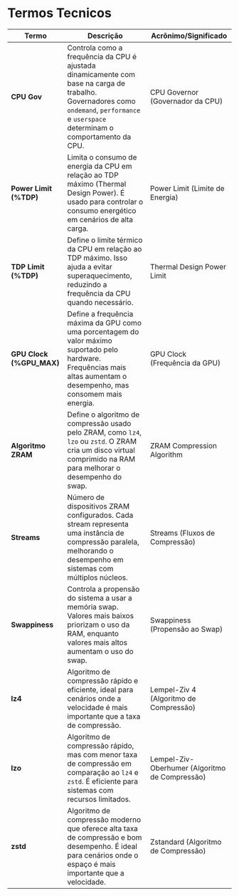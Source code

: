 # Termos Tecnicos

| **Termo**                 | **Descrição**                                                                                                                                                                          | **Acrônimo/Significado**                       |
| ------------------------- | -------------------------------------------------------------------------------------------------------------------------------------------------------------------------------------- | ---------------------------------------------- |
| **CPU Gov**               | Controla como a frequência da CPU é ajustada dinamicamente com base na carga de trabalho. Governadores como `ondemand`, `performance` e `userspace` determinam o comportamento da CPU. | CPU Governor (Governador da CPU)               |
| **Power Limit (%TDP)**    | Limita o consumo de energia da CPU em relação ao TDP máximo (Thermal Design Power). É usado para controlar o consumo energético em cenários de alta carga.                             | Power Limit (Limite de Energia)                |
| **TDP Limit (%TDP)**      | Define o limite térmico da CPU em relação ao TDP máximo. Isso ajuda a evitar superaquecimento, reduzindo a frequência da CPU quando necessário.                                        | Thermal Design Power Limit                     |
| **GPU Clock (%GPU\_MAX)** | Define a frequência máxima da GPU como uma porcentagem do valor máximo suportado pelo hardware. Frequências mais altas aumentam o desempenho, mas consomem mais energia.               | GPU Clock (Frequência da GPU)                  |
| **Algoritmo ZRAM**        | Define o algoritmo de compressão usado pelo ZRAM, como `lz4`, `lzo` ou `zstd`. O ZRAM cria um disco virtual comprimido na RAM para melhorar o desempenho do swap.                      | ZRAM Compression Algorithm                     |
| **Streams**               | Número de dispositivos ZRAM configurados. Cada stream representa uma instância de compressão paralela, melhorando o desempenho em sistemas com múltiplos núcleos.                      | Streams (Fluxos de Compressão)                 |
| **Swappiness**            | Controla a propensão do sistema a usar a memória swap. Valores mais baixos priorizam o uso da RAM, enquanto valores mais altos aumentam o uso do swap.                                 | Swappiness (Propensão ao Swap)                 |
| **lz4**                   | Algoritmo de compressão rápido e eficiente, ideal para cenários onde a velocidade é mais importante que a taxa de compressão.                                                          | Lempel-Ziv 4 (Algoritmo de Compressão)         |
| **lzo**                   | Algoritmo de compressão rápido, mas com menor taxa de compressão em comparação ao `lz4` e `zstd`. É eficiente para sistemas com recursos limitados.                                    | Lempel-Ziv-Oberhumer (Algoritmo de Compressão) |
| **zstd**                  | Algoritmo de compressão moderno que oferece alta taxa de compressão e bom desempenho. É ideal para cenários onde o espaço é mais importante que a velocidade.                          | Zstandard (Algoritmo de Compressão)            |
